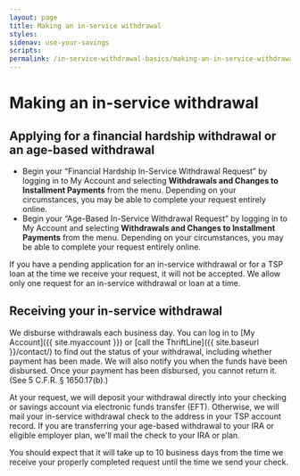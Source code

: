 ```yaml
---
layout: page
title: Making an in-service withdrawal
styles:
sidenav: use-your-savings
scripts:
permalink: /in-service-withdrawal-basics/making-an-in-service-withdrawal/
---
```


# Making an in-service withdrawal

## Applying for a financial hardship withdrawal or an age-based withdrawal

+ Begin your “Financial Hardship In-Service Withdrawal Request” by logging in to
My Account and selecting **Withdrawals and Changes to Installment Payments**
from the menu. Depending on your circumstances, you may be able to complete
your request entirely online.
+ Begin your “Age-Based In-Service Withdrawal Request” by logging in to My Account
and selecting **Withdrawals and Changes to Installment Payments** from the menu.
Depending on your circumstances, you may be able to complete your request entirely
online.

If you have a pending application for an in-service withdrawal or for a TSP loan at the time we receive your request, it will not be accepted. We allow only one request for an in-service withdrawal or loan at a time.


## Receiving your in-service withdrawal

We disburse withdrawals each business day. You can log in to [My Account]({{ site.myaccount }}) or [call the ThriftLine]({{ site.baseurl }}/contact/) to find out the status of your withdrawal, including whether payment has been made. We will also notify you when the funds have been disbursed. Once your payment has been disbursed, you cannot return it. (See 5 C.F.R. § 1650.17(b).)

At your request, we will deposit your withdrawal directly into your checking or savings account via electronic funds transfer (EFT). Otherwise, we will mail your in-service withdrawal check to the address in your TSP account record. If you are transferring your age-based withdrawal to your IRA or eligible employer plan, we'll mail the check to your IRA or plan.

You should expect that it will take up to 10 business days from the time we receive your properly completed request until the time we send your check.
